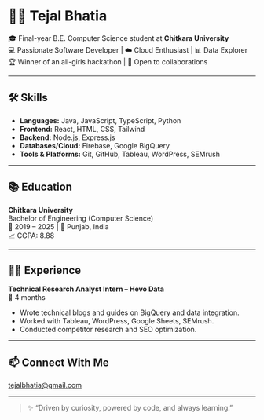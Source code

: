# 👩‍💻 Tejal Bhatia

🎓 Final-year B.E. Computer Science student at **Chitkara University**  
💻 Passionate Software Developer | ☁️ Cloud Enthusiast | 📊 Data Explorer  
🏆 Winner of an all-girls hackathon | 🤝 Open to collaborations  

---

## 🛠️ Skills

- **Languages:** Java, JavaScript, TypeScript, Python  
- **Frontend:** React, HTML, CSS, Tailwind  
- **Backend:** Node.js, Express.js  
- **Databases/Cloud:** Firebase, Google BigQuery  
- **Tools & Platforms:** Git, GitHub, Tableau, WordPress, SEMrush

---

## 📚 Education

**Chitkara University**  
Bachelor of Engineering (Computer Science)  
📅 2019 – 2025 | 📍 Punjab, India  
📈 CGPA: 8.88

---

## 🧑‍💼 Experience

**Technical Research Analyst Intern – Hevo Data**  
📅 4 months  
- Wrote technical blogs and guides on BigQuery and data integration.  
- Worked with Tableau, WordPress, Google Sheets, SEMrush.  
- Conducted competitor research and SEO optimization.

---


## 📫 Connect With Me

tejalbhatia@gmail.com

---

> ✨ “Driven by curiosity, powered by code, and always learning.”  
